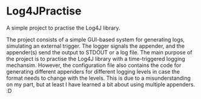 # Log4JPractise
A simple project to practise the Log4J library.

The project consists of a simple GUI-based system for generating logs, simulating an external trigger. The logger signals the appender, and the appender(s) send the output to STDOUT or a log file. 
The main purpose of the project is to practise the Log4J library with a time-triggered logging mechansim. However, the configuration file also contains the code for generating different appenders for different logging levels in case the format needs to change with the levels. This is due to a misunderstanding on my part, but at least I have learned a bit about using multiple appenders. :D
